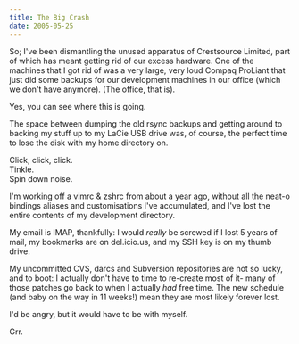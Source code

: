 ```yaml
---
title: The Big Crash
date: 2005-05-25
---
```


So; I've been dismantling the unused apparatus of Crestsource Limited, part of
which has meant getting rid of our excess hardware. One of the machines that
I got rid of was a very large, very loud Compaq ProLiant that just did some
backups for our development machines in our office (which we don't have
anymore). (The office, that is).

Yes, you can see where this is going.

The space between dumping the old rsync backups and getting around to
backing my stuff up to my LaCie USB drive was, of course, the perfect
time to lose the disk with my home directory on. 

Click, click, click.  
Tinkle.  
Spin down noise.

I'm working off a vimrc & zshrc from about a year ago, without all the
neat-o bindings aliases and customisations I've accumulated, and
I've lost the entire contents of my development directory. 

My email is IMAP, thankfully: I would *really* be screwed if I lost 5 years of
mail, my bookmarks are on del.icio.us, and my SSH key is on my thumb drive.

My uncommitted CVS, darcs and Subversion repositories are not so lucky, and
to boot: I actually don't have to time to re-create most of it- many of those
patches go back to when I actually *had* free time. The new schedule (and
baby on the way in 11 weeks!) mean they are most likely forever lost.

I'd be angry, but it would have to be with myself.

Grr.
